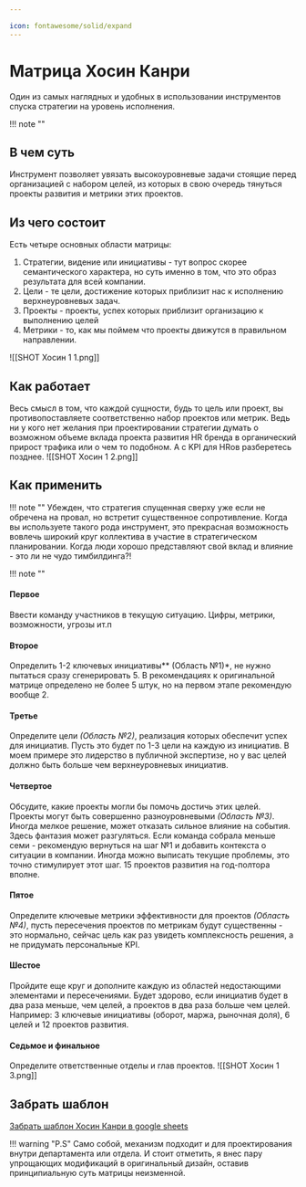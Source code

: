 ```yaml
---

icon: fontawesome/solid/expand
---
```

# Матрица Хосин Канри


Один из самых наглядных и удобных в использовании инструментов спуска стратегии на уровень исполнения.

!!! note ""

## В чем суть
Инструмент позволяет увязать высокоуровневые задачи стоящие перед организацией с набором целей, из которых в свою очередь тянуться проекты развития и метрики этих проектов.

## Из чего состоит
Есть четыре основных области матрицы:
1. Стратегии, видение или инициативы - тут вопрос скорее семантического характера, но суть именно в том, что это образ результата для всей компании.
2. Цели - те цели, достижение которых приблизит нас к исполнению верхнеуровневых задач.
3. Проекты - проекты, успех которых приблизит организацию к выполнению целей
4. Метрики - то, как мы поймем что проекты движутся в правильном направлении.

![[SHOT Хосин 1 1.png]]

## Как работает
Весь смысл в том, что каждой сущности, будь то цель или проект, вы противопоставляете соответственно набор проектов или метрик. Ведь ни у кого нет желания при проектировании стратегии думать о возможном объеме вклада проекта развития HR бренда в органический прирост трафика или о чем то подобном. А с KPI для HRов разберетесь позднее.
![[SHOT Хосин 1 2.png]]

## Как применить

!!! note ""
Убежден, что стратегия спущенная сверху уже если не обречена на провал, но встретит существенное сопротивление. Когда вы используете такого рода инструмент, это прекрасная возможность вовлечь широкий круг коллектива в участие в стратегическом планировании. Когда люди хорошо представляют свой вклад и влияние - это ли не чудо тимбилдинга?!

!!! note ""

#### Первое
Ввести команду участников в текущую ситуацию. Цифры, метрики, возможности, угрозы ит.п

#### Второе
Определить 1-2 ключевых инициативы** (Область №1)*, не нужно пытаться сразу сгенерировать 5. В рекомендациях к оригинальной матрице определено не более 5 штук, но на первом этапе рекомендую вообще 2.

#### Третье
Определите цели *(Область №2)*, реализация которых обеспечит успех для инициатив. Пусть это будет по 1-3 цели на каждую из инициатив. В моем примере это лидерство в публичной экспертизе, но у вас целей должно быть больше чем верхнеуровневых инициатив.

#### Четвертое
Обсудите, какие проекты могли бы помочь достичь этих целей. Проекты могут быть совершенно разноуровневыми *(Область №3)*. Иногда мелкое решение, может отказать сильное влияние на события. Здесь фантазия может разгуляться. Если команда собрала меньше семи - рекомендую вернуться на шаг №1 и добавить контекста о ситуации в компании. Иногда можно выписать текущие проблемы, это точно стимулирует этот шаг. 15 проектов развития на год-полтора вполне.

#### Пятое
Определите ключевые метрики эффективности для проектов *(Область №4)*, пусть пересечения проектов по метрикам будут существенны - это нормально, сейчас цель как раз увидеть комплексность решения, а не придумать персональные KPI.

#### Шестое
Пройдите еще круг и дополните каждую из областей недостающими элементами и пересечениями. Будет здорово, если инициатив будет в два раза меньше, чем целей, а проектов в два раза больше чем целей. Например: 3 ключевые инициативы (оборот, маржа, рыночная доля), 6 целей и 12 проектов развития.

#### Седьмое и финальное
Определите ответственные отделы и глав проектов.
![[SHOT Хосин 1 3.png]]

## Забрать шаблон
[Забрать шаблон Хосин Канри в google sheets](https://docs.google.com/spreadsheets/d/1bXtiQqKu4aAybjruWJKCEkcpa6qYCLsE7S4ahO7Zw8A/edit?usp=sharing)


!!! warning "P.S"
Само собой, механизм подходит и для проектирования внутри департамента или отдела. И стоит отметить, я внес пару упрощающих модификаций в оригинальный дизайн, оставив принципиальную суть матрицы неизменной.
